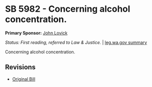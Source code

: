 # SB 5982 - Concerning alcohol concentration.
**Primary Sponsor:** [John Lovick](/person/leg/john.lovick.md)

*Status: First reading, referred to Law & Justice.* | [leg.wa.gov summary](https://app.leg.wa.gov/billsummary?BillNumber=5982&Year=2021)

Concerning alcohol concentration.

## Revisions
* [Original Bill](1/)